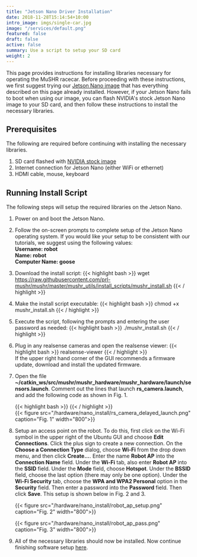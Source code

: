 ```yaml
---
title: "Jetson Nano Driver Installation"
date: 2018-11-28T15:14:54+10:00
intro_image: imgs/single-car.jpg
image: "/services/default.png"
featured: false
draft: false
active: false
summary: Use a script to setup your SD card
weight: 2
---
```


This page provides instructions for installing libraries necessary for operating the MuSHR racecar. Before proceeding with these instructions, we first suggest trying our [Jetson Nano image](/hardware/build_instructions#sd-card-setup) that has everything described on this page already installed. However, if your Jetson Nano fails to boot when using our image, you can flash NVIDIA's stock Jetson Nano image to your SD card, and then follow these instructions to install the necessary libraries.

## Prerequisites

The following are required before continuing with installing the necessary libraries.

1. SD card flashed with [NVIDIA stock image](https://developer.nvidia.com/embedded/learn/get-started-jetson-nano-devkit#write)
2. Internet connection for Jetson Nano (either WiFi or ethernet)
3. HDMI cable, mouse, keyboard

## Running Install Script

The following steps will setup the required libraries on the Jetson Nano.

1. Power on and boot the Jetson Nano. 
2. Follow the on-screen prompts to complete setup of the Jetson Nano operating system. If you would like your setup to be consistent with our tutorials, we suggest using the following values: <br/>
**Username: robot**<br/>
**Name: robot**<br/>
**Computer Name: goose**<br/>
3. Download the install script:
    {{< highlight bash >}}
    wget https://raw.githubusercontent.com/prl-mushr/mushr/master/mushr_utils/install_scripts/mushr_install.sh
    {{< / highlight >}} <br/>
4. Make the install script executable:
    {{< highlight bash >}}
    chmod +x mushr_install.sh
    {{< / highlight >}} <br/>
5. Execute the script, following the prompts and entering the user password as needed:
    {{< highlight bash >}}
    ./mushr_install.sh
    {{< / highlight >}} <br/>
6. Plug in any realsense cameras and open the realsense viewer:
    {{< highlight bash >}}
    realsense-viewer
    {{< / highlight >}} <br/>
If the upper right hand corner of the GUI recommends a firmware update, download and install the updated firmware.

7. Open the file **~/catkin_ws/src/mushr/mushr_hardware/mushr_hardware/launch/sensors.launch**. Comment out the lines that launch **rs_camera.launch**, and add the following code as shown in Fig. 1.

    {{< highlight bash >}}
    <node pkg="timed_roslaunch" type="timed_roslaunch.sh"
          args="10 realsense2_camera rs_camera.launch camera:=/$(arg car_name)/camera tf_prefix:=/$(arg car_name)/camera"
          name="rs_camera_timed_roslaunch" output="screen" />
    {{< / highlight >}} <br/>
	{{< figure src="/hardware/nano_install/rs_camera_delayed_launch.png" caption="Fig. 1" width="800">}}

8. Setup an access point on the robot. To do this, first click on the Wi-Fi symbol in the upper right of the Ubuntu GUI and choose **Edit Connections**. Click the plus sign to create a new connection. On the **Choose a Connection Type** dialog, choose **Wi-Fi** from the drop down menu, and then click **Create...**. Enter the name **Robot AP** into the **Connection Name** field. Under the **Wi-Fi** tab, also enter **Robot AP** into the **SSID** field. Under the **Mode** field, choose **Hotspot**. Under the **BSSID** field, choose the last option (there may only be one option). Under the **Wi-Fi Security** tab, choose the **WPA and WPA2 Personal** option in the **Security** field. Then enter a password into the **Password** field. Then click **Save**. This setup is shown below in Fig. 2 and 3.

    {{< figure src="/hardware/nano_install/robot_ap_setup.png" caption="Fig. 2" width="800">}}  

    {{< figure src="/hardware/nano_install/robot_ap_pass.png" caption="Fig. 3" width="800">}}  

9. All of the necessary libraries should now be installed. Now continue finishing software setup [here](/hardware/build_instructions#software-setup).


